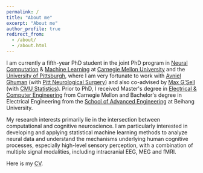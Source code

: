 ```yaml
---
permalink: /
title: "About me"
excerpt: "About me"
author_profile: true
redirect_from: 
  - /about/
  - /about.html
---
```

I am currently a fifth-year PhD student in the joint PhD program in [Neural Computation](http://compneuro.cmu.edu) & [Machine Learning](https://www.ml.cmu.edu) at [Carnegie Mellon University](https://www.cmu.edu) and the [University of Pittsburgh](https://www.pitt.edu), where I am very fortunate to work with [Avniel Ghuman](http://lcnd.pitt.edu) (with [Pitt Neurological Surgery](http://www.neurosurgery.pitt.edu)) and also co-advised by [Max G'Sell](http://www.stat.cmu.edu/people/faculty/mgsell) (with [CMU Statistics](http://www.stat.cmu.edu)). Prior to PhD, I received Master's degree in [Electrical & Computer Engineering](http://www.ece.cmu.edu) from Carnegie Mellon and Bachelor's degree in Electrical Engineering from the [School of Advanced Engineering](http://sae.buaa.edu.cn) at Beihang University. 

My research interests primarily lie in the intersection between computational and cognitive neuroscience. I am particularly interested in developing and applying statistical machine learning methods to analyze neural data and understand the mechanisms underlying human cognitive processes, especially high-level sensory perception, with a combination of multiple signal modalities, including intracranial EEG, MEG and fMRI. 

Here is my [CV](/files/Yuanning_Li_CV.pdf).
